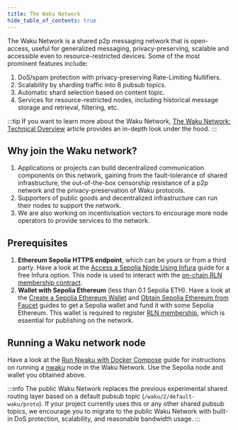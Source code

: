 ```yaml
---
title: The Waku Network
hide_table_of_contents: true
---
```


The Waku Network is a shared p2p messaging network that is open-access, useful for generalized messaging, privacy-preserving, scalable and accessible even to resource-restricted devices. Some of the most prominent features include:

1. DoS/spam protection with privacy-preserving Rate-Limiting Nullifiers.
2. Scalability by sharding traffic into 8 pubsub topics.
3. Automatic shard selection based on content topic.
4. Services for resource-restricted nodes, including historical message storage and retrieval, filtering, etc.

:::tip
If you want to learn more about the Waku Network, [The Waku Network: Technical Overview](https://blog.waku.org/2024-03-26-waku-network-tech-overview/) article provides an in-depth look under the hood.
:::

## Why join the Waku network?

1. Applications or projects can build decentralized communication components on this network, gaining from the fault-tolerance of shared infrastructure, the out-of-the-box censorship resistance of a p2p network and the privacy-preservation of Waku protocols.
2. Supporters of public goods and decentralized infrastructure can run their nodes to support the network.
3. We are also working on incentivisation vectors to encourage more node operators to provide services to the network.

## Prerequisites

1. **Ethereum Sepolia HTTPS endpoint**, which can be yours or from a third party. Have a look at the [Access a Sepolia Node Using Infura](https://github.com/waku-org/nwaku/blob/master/docs/tutorial/pre-requisites-of-running-on-chain-spam-protected-chat2.md#3-access-a-node-on-the-sepolia-testnet-using-infura) guide for a free Infura option. This node is used to interact with the [on-chain RLN membership contract](https://rfc.vac.dev/waku/standards/core/17/rln-relay/).
2. **Wallet with Sepolia Ethereum** (less than 0.1 Sepolia ETH). Have a look at the [Create a Sepolia Ethereum Wallet](https://github.com/waku-org/nwaku/blob/master/docs/tutorial/pre-requisites-of-running-on-chain-spam-protected-chat2.md#1-create-a-sepolia-ethereum-account-and-obtain-its-private-key) and [Obtain Sepolia Ethereum from Faucet](https://github.com/waku-org/nwaku/blob/master/docs/tutorial/pre-requisites-of-running-on-chain-spam-protected-chat2.md#2-obtain-sepolia-eth-from-faucet) guides to get a Sepolia wallet and fund it with some Sepolia Ethereum. This wallet is required to register [RLN membership](https://rfc.vac.dev/waku/standards/core/17/rln-relay/#setup-and-registration), which is essential for publishing on the network.

## Running a Waku network node

Have a look at the [Run Nwaku with Docker Compose](/guides/nwaku/run-docker-compose) guide for instructions on running a [nwaku](https://github.com/waku-org/nwaku) node in the Waku Network. Use the Sepolia node and wallet you obtained above.

:::info
The public Waku Network replaces the previous experimental shared routing layer based on a default pubsub topic (`/waku/2/default-waku/proto`). If your project currently uses this or any other shared pubsub topics, we encourage you to migrate to the public Waku Network with built-in DoS protection, scalability, and reasonable bandwidth usage.
:::
